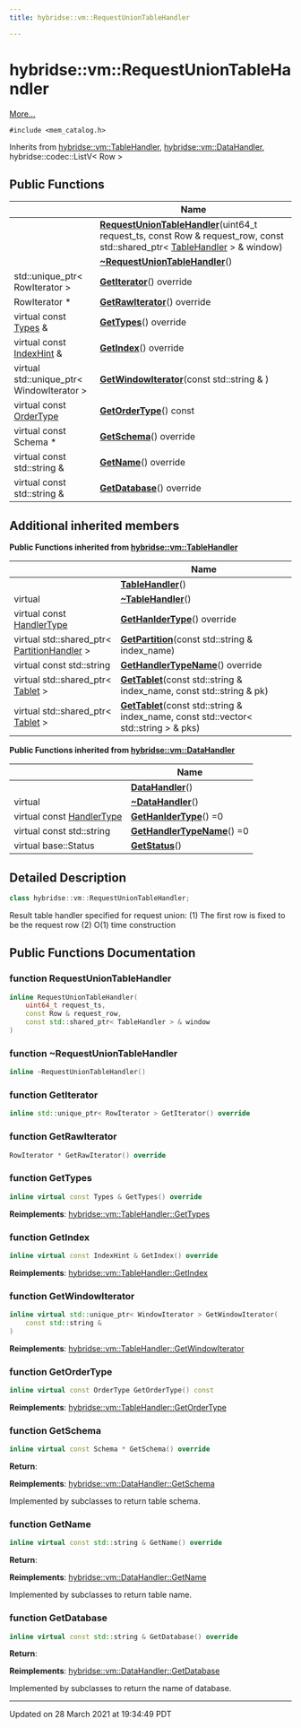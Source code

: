 ```yaml
---
title: hybridse::vm::RequestUnionTableHandler

---
```


# hybridse::vm::RequestUnionTableHandler



 [More...](#detailed-description)


`#include <mem_catalog.h>`

Inherits from [hybridse::vm::TableHandler](/hybridse/usage/api/markdownClasses/classhybridse_1_1vm_1_1_table_handler.md), [hybridse::vm::DataHandler](/hybridse/usage/api/markdownClasses/classhybridse_1_1vm_1_1_data_handler.md), hybridse::codec::ListV< Row >

## Public Functions

|                | Name           |
| -------------- | -------------- |
| | **[RequestUnionTableHandler](/hybridse/usage/api/markdownClasses/classhybridse_1_1vm_1_1_request_union_table_handler.md#function-requestuniontablehandler)**(uint64_t request_ts, const Row & request_row, const std::shared_ptr< [TableHandler](/hybridse/usage/api/markdownClasses/classhybridse_1_1vm_1_1_table_handler.md) > & window) |
| | **[~RequestUnionTableHandler](/hybridse/usage/api/markdownClasses/classhybridse_1_1vm_1_1_request_union_table_handler.md#function-~requestuniontablehandler)**() |
| std::unique_ptr< RowIterator > | **[GetIterator](/hybridse/usage/api/markdownClasses/classhybridse_1_1vm_1_1_request_union_table_handler.md#function-getiterator)**() override |
| RowIterator * | **[GetRawIterator](/hybridse/usage/api/markdownClasses/classhybridse_1_1vm_1_1_request_union_table_handler.md#function-getrawiterator)**() override |
| virtual const [Types](/hybridse/usage/api/markdownNamespaces/namespacehybridse_1_1vm.md#typedef-types) & | **[GetTypes](/hybridse/usage/api/markdownClasses/classhybridse_1_1vm_1_1_request_union_table_handler.md#function-gettypes)**() override |
| virtual const [IndexHint](/hybridse/usage/api/markdownNamespaces/namespacehybridse_1_1vm.md#typedef-indexhint) & | **[GetIndex](/hybridse/usage/api/markdownClasses/classhybridse_1_1vm_1_1_request_union_table_handler.md#function-getindex)**() override |
| virtual std::unique_ptr< WindowIterator > | **[GetWindowIterator](/hybridse/usage/api/markdownClasses/classhybridse_1_1vm_1_1_request_union_table_handler.md#function-getwindowiterator)**(const std::string & ) |
| virtual const [OrderType](/hybridse/usage/api/markdownNamespaces/namespacehybridse_1_1vm.md#enum-ordertype) | **[GetOrderType](/hybridse/usage/api/markdownClasses/classhybridse_1_1vm_1_1_request_union_table_handler.md#function-getordertype)**() const |
| virtual const Schema * | **[GetSchema](/hybridse/usage/api/markdownClasses/classhybridse_1_1vm_1_1_request_union_table_handler.md#function-getschema)**() override |
| virtual const std::string & | **[GetName](/hybridse/usage/api/markdownClasses/classhybridse_1_1vm_1_1_request_union_table_handler.md#function-getname)**() override |
| virtual const std::string & | **[GetDatabase](/hybridse/usage/api/markdownClasses/classhybridse_1_1vm_1_1_request_union_table_handler.md#function-getdatabase)**() override |

## Additional inherited members

**Public Functions inherited from [hybridse::vm::TableHandler](/hybridse/usage/api/markdownClasses/classhybridse_1_1vm_1_1_table_handler.md)**

|                | Name           |
| -------------- | -------------- |
| | **[TableHandler](/hybridse/usage/api/markdownClasses/classhybridse_1_1vm_1_1_table_handler.md#function-tablehandler)**() |
| virtual | **[~TableHandler](/hybridse/usage/api/markdownClasses/classhybridse_1_1vm_1_1_table_handler.md#function-~tablehandler)**() |
| virtual const [HandlerType](/hybridse/usage/api/markdownNamespaces/namespacehybridse_1_1vm.md#enum-handlertype) | **[GetHanlderType](/hybridse/usage/api/markdownClasses/classhybridse_1_1vm_1_1_table_handler.md#function-gethanldertype)**() override |
| virtual std::shared_ptr< [PartitionHandler](/hybridse/usage/api/markdownClasses/classhybridse_1_1vm_1_1_partition_handler.md) > | **[GetPartition](/hybridse/usage/api/markdownClasses/classhybridse_1_1vm_1_1_table_handler.md#function-getpartition)**(const std::string & index_name) |
| virtual const std::string | **[GetHandlerTypeName](/hybridse/usage/api/markdownClasses/classhybridse_1_1vm_1_1_table_handler.md#function-gethandlertypename)**() override |
| virtual std::shared_ptr< [Tablet](/hybridse/usage/api/markdownClasses/classhybridse_1_1vm_1_1_tablet.md) > | **[GetTablet](/hybridse/usage/api/markdownClasses/classhybridse_1_1vm_1_1_table_handler.md#function-gettablet)**(const std::string & index_name, const std::string & pk) |
| virtual std::shared_ptr< [Tablet](/hybridse/usage/api/markdownClasses/classhybridse_1_1vm_1_1_tablet.md) > | **[GetTablet](/hybridse/usage/api/markdownClasses/classhybridse_1_1vm_1_1_table_handler.md#function-gettablet)**(const std::string & index_name, const std::vector< std::string > & pks) |

**Public Functions inherited from [hybridse::vm::DataHandler](/hybridse/usage/api/markdownClasses/classhybridse_1_1vm_1_1_data_handler.md)**

|                | Name           |
| -------------- | -------------- |
| | **[DataHandler](/hybridse/usage/api/markdownClasses/classhybridse_1_1vm_1_1_data_handler.md#function-datahandler)**() |
| virtual | **[~DataHandler](/hybridse/usage/api/markdownClasses/classhybridse_1_1vm_1_1_data_handler.md#function-~datahandler)**() |
| virtual const [HandlerType](/hybridse/usage/api/markdownNamespaces/namespacehybridse_1_1vm.md#enum-handlertype) | **[GetHanlderType](/hybridse/usage/api/markdownClasses/classhybridse_1_1vm_1_1_data_handler.md#function-gethanldertype)**() =0 |
| virtual const std::string | **[GetHandlerTypeName](/hybridse/usage/api/markdownClasses/classhybridse_1_1vm_1_1_data_handler.md#function-gethandlertypename)**() =0 |
| virtual base::Status | **[GetStatus](/hybridse/usage/api/markdownClasses/classhybridse_1_1vm_1_1_data_handler.md#function-getstatus)**() |


## Detailed Description

```cpp
class hybridse::vm::RequestUnionTableHandler;
```


Result table handler specified for request union: (1) The first row is fixed to be the request row (2) O(1) time construction 

## Public Functions Documentation

### function RequestUnionTableHandler

```cpp
inline RequestUnionTableHandler(
    uint64_t request_ts,
    const Row & request_row,
    const std::shared_ptr< TableHandler > & window
)
```


### function ~RequestUnionTableHandler

```cpp
inline ~RequestUnionTableHandler()
```


### function GetIterator

```cpp
inline std::unique_ptr< RowIterator > GetIterator() override
```


### function GetRawIterator

```cpp
RowIterator * GetRawIterator() override
```


### function GetTypes

```cpp
inline virtual const Types & GetTypes() override
```


**Reimplements**: [hybridse::vm::TableHandler::GetTypes](/hybridse/usage/api/markdownClasses/classhybridse_1_1vm_1_1_table_handler.md#function-gettypes)


### function GetIndex

```cpp
inline virtual const IndexHint & GetIndex() override
```


**Reimplements**: [hybridse::vm::TableHandler::GetIndex](/hybridse/usage/api/markdownClasses/classhybridse_1_1vm_1_1_table_handler.md#function-getindex)


### function GetWindowIterator

```cpp
inline virtual std::unique_ptr< WindowIterator > GetWindowIterator(
    const std::string & 
)
```


**Reimplements**: [hybridse::vm::TableHandler::GetWindowIterator](/hybridse/usage/api/markdownClasses/classhybridse_1_1vm_1_1_table_handler.md#function-getwindowiterator)


### function GetOrderType

```cpp
inline virtual const OrderType GetOrderType() const
```


**Reimplements**: [hybridse::vm::TableHandler::GetOrderType](/hybridse/usage/api/markdownClasses/classhybridse_1_1vm_1_1_table_handler.md#function-getordertype)


### function GetSchema

```cpp
inline virtual const Schema * GetSchema() override
```


**Return**: 

**Reimplements**: [hybridse::vm::DataHandler::GetSchema](/hybridse/usage/api/markdownClasses/classhybridse_1_1vm_1_1_data_handler.md#function-getschema)


Implemented by subclasses to return table schema. 


### function GetName

```cpp
inline virtual const std::string & GetName() override
```


**Return**: 

**Reimplements**: [hybridse::vm::DataHandler::GetName](/hybridse/usage/api/markdownClasses/classhybridse_1_1vm_1_1_data_handler.md#function-getname)


Implemented by subclasses to return table name. 


### function GetDatabase

```cpp
inline virtual const std::string & GetDatabase() override
```


**Return**: 

**Reimplements**: [hybridse::vm::DataHandler::GetDatabase](/hybridse/usage/api/markdownClasses/classhybridse_1_1vm_1_1_data_handler.md#function-getdatabase)


Implemented by subclasses to return the name of database. 


-------------------------------

Updated on 28 March 2021 at 19:34:49 PDT